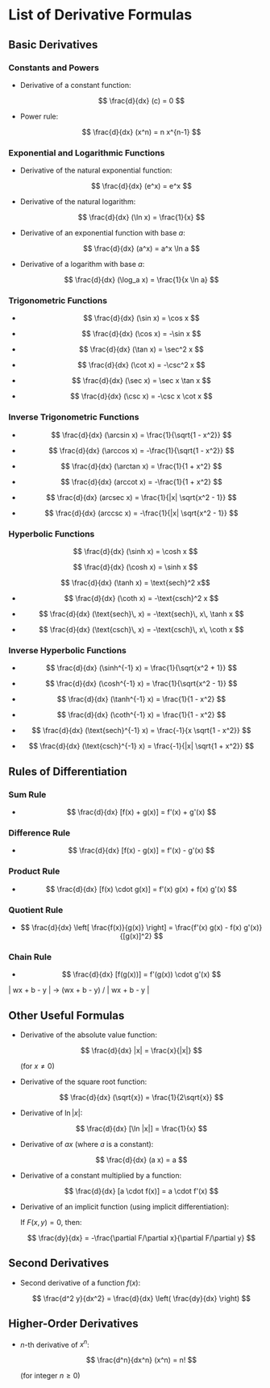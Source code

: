 # List of Derivative Formulas

## Basic Derivatives

### Constants and Powers

- Derivative of a constant function:

  $$
  \frac{d}{dx} (c) = 0
  $$

- Power rule:

  $$
  \frac{d}{dx} (x^n) = n x^{n-1}
  $$

### Exponential and Logarithmic Functions

- Derivative of the natural exponential function:

  $$
  \frac{d}{dx} (e^x) = e^x
  $$

- Derivative of the natural logarithm:

  $$
  \frac{d}{dx} (\ln x) = \frac{1}{x}
  $$

- Derivative of an exponential function with base $a$:

  $$
  \frac{d}{dx} (a^x) = a^x \ln a
  $$

- Derivative of a logarithm with base $a$:

  $$
  \frac{d}{dx} (\log_a x) = \frac{1}{x \ln a}
  $$

### Trigonometric Functions

- $$
  \frac{d}{dx} (\sin x) = \cos x
  $$

- $$
  \frac{d}{dx} (\cos x) = -\sin x
  $$

- $$
  \frac{d}{dx} (\tan x) = \sec^2 x
  $$

- $$
  \frac{d}{dx} (\cot x) = -\csc^2 x
  $$

- $$
  \frac{d}{dx} (\sec x) = \sec x \tan x
  $$

- $$
  \frac{d}{dx} (\csc x) = -\csc x \cot x
  $$

### Inverse Trigonometric Functions

- $$
  \frac{d}{dx} (\arcsin x) = \frac{1}{\sqrt{1 - x^2}}
  $$

- $$
  \frac{d}{dx} (\arccos x) = -\frac{1}{\sqrt{1 - x^2}}
  $$

- $$
  \frac{d}{dx} (\arctan x) = \frac{1}{1 + x^2}
  $$

- $$
  \frac{d}{dx} (arccot x) = -\frac{1}{1 + x^2}
  $$

- $$
  \frac{d}{dx} (arcsec x) = \frac{1}{|x| \sqrt{x^2 - 1}}
  $$

- $$
  \frac{d}{dx} (arccsc x) = -\frac{1}{|x| \sqrt{x^2 - 1}}
  $$

### Hyperbolic Functions
$$
  \frac{d}{dx} (\sinh x) = \cosh x
$$

$$
  \frac{d}{dx} (\cosh x) = \sinh x
$$

$$
  \frac{d}{dx} (\tanh x) = \text{sech}^2 x$$

- $$
  \frac{d}{dx} (\coth x) = -\text{csch}^2 x
  $$

- $$
  \frac{d}{dx} (\text{sech}\, x) = -\text{sech}\, x\, \tanh x
  $$

- $$
  \frac{d}{dx} (\text{csch}\, x) = -\text{csch}\, x\, \coth x
  $$

### Inverse Hyperbolic Functions

- $$
  \frac{d}{dx} (\sinh^{-1} x) = \frac{1}{\sqrt{x^2 + 1}}
  $$

- $$
  \frac{d}{dx} (\cosh^{-1} x) = \frac{1}{\sqrt{x^2 - 1}}
  $$

- $$
  \frac{d}{dx} (\tanh^{-1} x) = \frac{1}{1 - x^2}
  $$

- $$
  \frac{d}{dx} (\coth^{-1} x) = \frac{1}{1 - x^2}
  $$

- $$
  \frac{d}{dx} (\text{sech}^{-1} x) = \frac{-1}{x \sqrt{1 - x^2}}
  $$

- $$
  \frac{d}{dx} (\text{csch}^{-1} x) = \frac{-1}{|x| \sqrt{1 + x^2}}
  $$

## Rules of Differentiation

### Sum Rule

- $$
  \frac{d}{dx} [f(x) + g(x)] = f'(x) + g'(x)
  $$

### Difference Rule

- $$
  \frac{d}{dx} [f(x) - g(x)] = f'(x) - g'(x)
  $$

### Product Rule

- $$
  \frac{d}{dx} [f(x) \cdot g(x)] = f'(x) g(x) + f(x) g'(x)
  $$
 
### Quotient Rule

- $$
  \frac{d}{dx} \left[ \frac{f(x)}{g(x)} \right] = \frac{f'(x) g(x) - f(x) g'(x)}{[g(x)]^2}
  $$

### Chain Rule

- $$
  \frac{d}{dx} [f(g(x))] = f'(g(x)) \cdot g'(x)
  $$

| wx + b - y | -> (wx + b - y) / | wx + b - y |  


## Other Useful Formulas

- Derivative of the absolute value function:

  $$
  \frac{d}{dx} |x| = \frac{x}{|x|}
  $$

  (for $x \ne 0$)

- Derivative of the square root function:

  $$
  \frac{d}{dx} (\sqrt{x}) = \frac{1}{2\sqrt{x}}
  $$

- Derivative of $\ln |x|$:

  $$
  \frac{d}{dx} [\ln |x|] = \frac{1}{x}
  $$

- Derivative of $a x$ (where $a$ is a constant):

  $$
  \frac{d}{dx} (a x) = a
  $$

- Derivative of a constant multiplied by a function:

  $$
  \frac{d}{dx} [a \cdot f(x)] = a \cdot f'(x)
  $$

- Derivative of an implicit function (using implicit differentiation):

  If $F(x, y) = 0$, then:

  $$
  \frac{dy}{dx} = -\frac{\partial F/\partial x}{\partial F/\partial y}
  $$

## Second Derivatives

- Second derivative of a function $f(x)$:

  $$
  \frac{d^2 y}{dx^2} = \frac{d}{dx} \left( \frac{dy}{dx} \right)
  $$

## Higher-Order Derivatives

- $n$-th derivative of $x^n$:

  $$
  \frac{d^n}{dx^n} (x^n) = n!
  $$

  (for integer $n \geq 0$)
